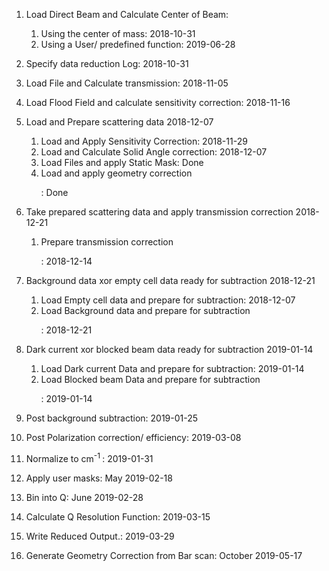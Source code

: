 
1. Load Direct Beam and Calculate Center of Beam:
    1. Using the center of mass: 2018-10-31
    1. Using a User/ predefined function: 2019-06-28

1. Specify data reduction Log: 2018-10-31

1. Load File and Calculate transmission: 2018-11-05

1. Load Flood Field and calculate sensitivity correction: 2018-11-16

1. Load and Prepare scattering data 2018-12-07
     1. Load and Apply Sensitivity Correction: 2018-11-29
     1. Load and Calculate Solid Angle correction: 2018-12-07
     1. Load Files and apply Static Mask: Done
     1. Load and apply geometry correction<p>: Done

1. Take prepared scattering data and apply transmission correction 2018-12-21
    1. Prepare transmission correction<p>: 2018-12-14

1. Background data xor empty cell data ready for subtraction 2018-12-21
   1. Load Empty cell data and prepare for subtraction: 2018-12-07
   1. Load Background data and prepare for subtraction<p>: 2018-12-21

1. Dark current xor blocked beam data ready for subtraction 2019-01-14
   1. Load Dark current Data and prepare for subtraction: 2019-01-14
   1. Load Blocked beam Data and prepare for subtraction<p>: 2019-01-14

1. Post background subtraction: 2019-01-25

1. Post Polarization correction/ efficiency: 2019-03-08

1. Normalize to cm<sup>-1 </sup>: 2019-01-31

1. Apply user masks: May 2019-02-18

1. Bin into Q: June 2019-02-28

1. Calculate Q Resolution Function: 2019-03-15

1. Write Reduced Output.: 2019-03-29

1. Generate Geometry Correction from Bar scan: October 2019-05-17
